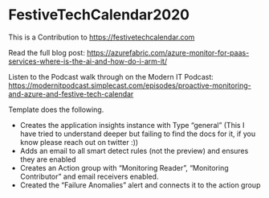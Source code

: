 # FestiveTechCalendar2020
This is a Contribution to https://festivetechcalendar.com

Read the full blog post: https://azurefabric.com/azure-monitor-for-paas-services-where-is-the-ai-and-how-do-i-arm-it/

Listen to the Podcast walk through on the Modern IT Podcast: https://modernitpodcast.simplecast.com/episodes/proactive-monitoring-and-azure-and-festive-tech-calendar

Template does the following.

- Creates the application insights instance with Type “general” (This I have tried to understand deeper but failing to find the docs for it, if you know please reach out on twitter :))
- Adds an email to all smart detect rules (not the preview) and ensures they are enabled
- Creates an Action group with “Monitoring Reader”, “Monitoring Contributor” and email receivers enabled.
- Created the “Failure Anomalies” alert and connects it to the action group
